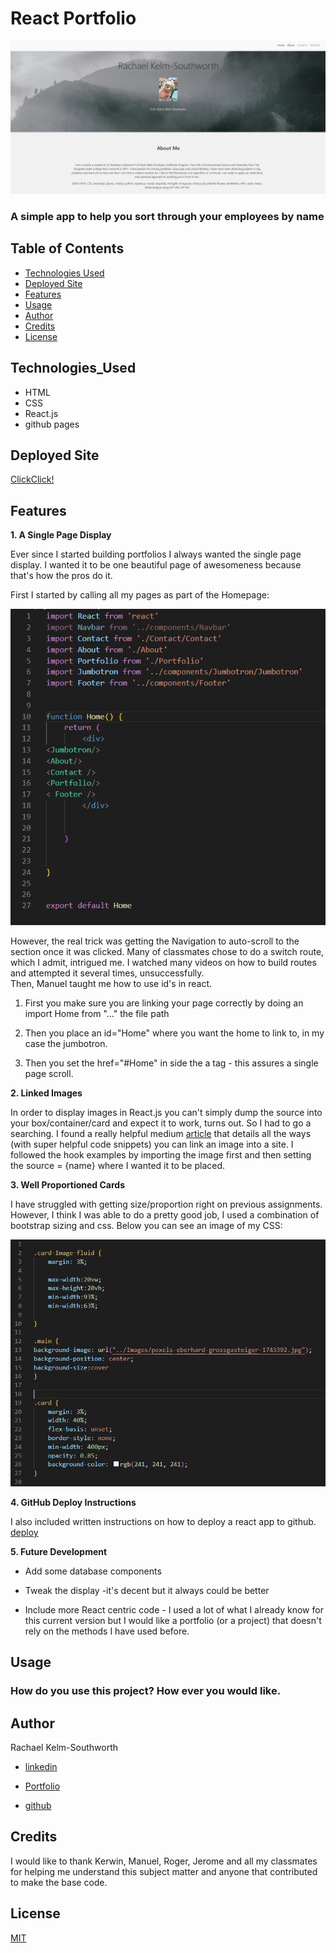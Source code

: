 # React Portfolio
![React Portfolio](Images/FrontPage.png)

### A simple app to help you sort through your employees by name

## Table of Contents
* [Technologies Used](Technologies_Used)
* [Deployed Site](Deployed)
* [Features](Features)
* [Usage](Usage)
* [Author](Author)
* [Credits](Credits)
* [License](License)

## Technologies_Used
* HTML 
* CSS
* React.js
* github pages


## Deployed Site
[ClickClick!](https://rksouth.github.io/React-Portfolio/)

## Features 


__1. A Single Page Display__
 
Ever since I started building portfolios I always wanted the single page display. I wanted it to be one beautiful page of awesomeness because that's how the pros do it. 

First I started by calling all my pages as part of the Homepage:

![Home](/Images/CodeHomePage.png)

However, the real trick was getting the Navigation to auto-scroll to the section once it was clicked. Many of classmates chose to do a switch route, which I admit, intrigued me. I watched many videos on how to build routes and attempted it several times, unsuccessfully.  
Then, Manuel taught me how to use id's in react. 

1. First you make sure you are linking your page correctly by doing an import Home from "..." the file path

2. Then you place an id="Home" where you want the home to link to, in my case the jumbotron.

3. Then you set the href="#Home" in side the a tag - this assures a single page scroll.

 

__2. Linked Images__

In order to display images in React.js you can't simply dump the source into your box/container/card and expect it to work, turns out. So I had to go a searching. I found a really helpful medium [article](https://medium.com/better-programming/how-to-display-images-in-react-dfe22a66d5e7) that details all the ways (with super helpful code snippets) you can link an image into a site. I followed the hook examples by importing the image first and then setting the source = {name} where I wanted it to be placed.

__3. Well Proportioned Cards__

I have struggled with getting size/proportion right on previous assignments. However, I think I was able to do a pretty good job, I used a combination of bootstrap sizing and css. Below you can see an image of my CSS:

![CSS](/Images/CSS.png)

__4. GitHub Deploy Instructions__

I also included written instructions on how to deploy a react app to github.
[deploy](GHPagesDeployInstructions.MD)

__5. Future Development__ 

* Add some database components

* Tweak the display -it's decent but it always could be better

* Include more React centric code - I used a lot of what I already know for this current version but I would like a portfolio (or a project) that doesn't rely on the methods I have used before.



## Usage
### How do you use this project? How ever you would like.
 
## Author 
Rachael Kelm-Southworth

* [linkedin](https://www.linkedin.com/in/rachael-kelm-southworth-87a3831b3) 

* [Portfolio](https://rksouth.github.io/Portfolio/ )

* [github](https://github.com/RKSouth/)

 ## Credits

I would like to thank Kerwin, Manuel, Roger, Jerome and all my classmates for helping me understand this subject matter and anyone that contributed to make the base code.

## License
[MIT](https://choosealicense.com/licenses/mit/)

